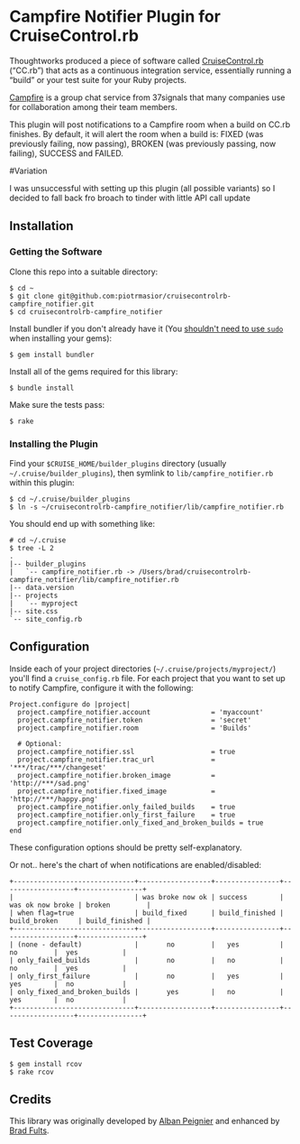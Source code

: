 # Campfire Notifier Plugin for CruiseControl.rb

Thoughtworks produced a piece of software called [CruiseControl.rb][0]
(“CC.rb”) that acts as a continuous integration service, essentially
running a “build” or your test suite for your Ruby projects.

 [0]: http://cruisecontrolrb.thoughtworks.com/

[Campfire][1] is a group chat service from 37signals that many companies use
for collaboration among their team members.

 [1]: http://campfirenow.com/

This plugin will post notifications to a Campfire room when a build on CC.rb
finishes. By default, it will alert the room when a build is: FIXED (was
previously failing, now passing), BROKEN (was previously passing, now failing),
SUCCESS and FAILED.

#Variation

I was unsuccessful with setting up this plugin (all possible variants) so I decided to fall back fro broach to tinder with little API call update

## Installation

### Getting the Software

Clone this repo into a suitable directory:

    $ cd ~
    $ git clone git@github.com:piotrmasior/cruisecontrolrb-campfire_notifier.git
    $ cd cruisecontrolrb-campfire_notifier

Install bundler if you don't already have it
(You [shouldn't need to use `sudo`][2] when installing your gems):

 [2]: https://github.com/mxcl/homebrew/wiki/Gems,-Eggs-and-Perl-Modules/6be1bb6f74610538bf61409523d5e75c2bbcdaf5

    $ gem install bundler

Install all of the gems required for this library:

    $ bundle install

Make sure the tests pass:

    $ rake

### Installing the Plugin

Find your `$CRUISE_HOME/builder_plugins` directory (usually
`~/.cruise/builder_plugins`), then symlink to `lib/campfire_notifier.rb` within
this plugin:

    $ cd ~/.cruise/builder_plugins
    $ ln -s ~/cruisecontrolrb-campfire_notifier/lib/campfire_notifier.rb

You should end up with something like:

    # cd ~/.cruise
    $ tree -L 2
    .
    |-- builder_plugins
    |   `-- campfire_notifier.rb -> /Users/brad/cruisecontrolrb-campfire_notifier/lib/campfire_notifier.rb
    |-- data.version
    |-- projects
    |   `-- myproject
    |-- site.css
    `-- site_config.rb

## Configuration

Inside each of your project directories (`~/.cruise/projects/myproject/`)
you'll find a `cruise_config.rb` file. For each project that you want to
set up to notify Campfire, configure it with the following:

    Project.configure do |project|
      project.campfire_notifier.account               = 'myaccount'
      project.campfire_notifier.token                 = 'secret'
      project.campfire_notifier.room                  = 'Builds'

      # Optional:
      project.campfire_notifier.ssl                   = true
      project.campfire_notifier.trac_url              = '***/trac/***/changeset'
      project.campfire_notifier.broken_image          = 'http://***/sad.png'
      project.campfire_notifier.fixed_image           = 'http://***/happy.png'
      project.campfire_notifier.only_failed_builds    = true
      project.campfire_notifier.only_first_failure    = true
      project.campfire_notifier.only_fixed_and_broken_builds = true
    end

These configuration options should be pretty self-explanatory.

Or not.. here's the chart of when notifications are enabled/disabled:

    +------------------------------+------------------+----------------+------------------+----------------+
    |                              | was broke now ok | success        | was ok now broke | broken         |
    | when flag=true               | build_fixed      | build_finished | build_broken     | build_finished |
    +------------------------------+------------------+----------------+------------------+----------------+
    | (none - default)             |       no         |   yes          |       no         |  yes           |
    | only_failed_builds           |       no         |   no           |       no         |  yes           |
    | only_first_failure           |       no         |   yes          |       yes        |  no            |
    | only_fixed_and_broken_builds |       yes        |   no           |       yes        |  no            |
    +------------------------------+------------------+----------------+------------------+----------------+

## Test Coverage

    $ gem install rcov
    $ rake rcov

## Credits

This library was originally developed by [Alban Peignier][3] and enhanced by
[Brad Fults][4].

 [3]: https://github.com/albanpeignier
 [4]: https://github.com/h3h
